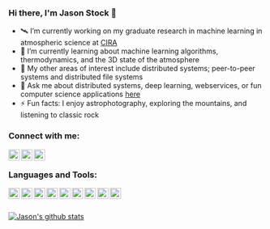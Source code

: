 ### Hi there, I'm Jason Stock 👋

- 🛰 I’m currently working on my graduate research in machine learning in atmospheric science at [CIRA](http://cira.colostate.edu)
- 🌱 I’m currently learning about machine learning algorithms, thermodynamics, and the 3D state of the atmosphere
- 📀 My other areas of interest include distributed systems; peer-to-peer systems and distributed file systems
- 💬 Ask me about distributed systems, deep learning, webservices, or fun computer science applications [here](https://github.com/stockeh/stockeh/issues)
- ⚡ Fun facts: I enjoy astrophotography, exploring the mountains, and listening to classic rock

### Connect with me:

[<img align="left" alt="stockeh | LinkedIn" width="22px" src="https://cdn.jsdelivr.net/npm/simple-icons@v3/icons/linkedin.svg" />][linkedin]
[<img align="left" alt="stockeh | Twitter" width="22px" src="https://cdn.jsdelivr.net/npm/simple-icons@v3/icons/twitter.svg" />][twitter]
[<img align="left" alt="stockeh | Instagram" width="22px" src="https://cdn.jsdelivr.net/npm/simple-icons@v3/icons/instagram.svg" />][instagram]

<br />

### Languages and Tools:

[<img align="left" alt="Tensorflow Logo" height="22px" src="https://user-images.githubusercontent.com/27117910/89738858-19427c00-da39-11ea-9e29-09bc00a80c9b.png" />][tensorflow]
[<img align="left" alt="PyTorch Logo" height="22px" src="https://user-images.githubusercontent.com/27117910/89738889-5b6bbd80-da39-11ea-9024-1547d4207b27.png" />][pytorch]
[<img align="left" alt="Python Logo" height="22px" src="https://user-images.githubusercontent.com/27117910/89738910-8bb35c00-da39-11ea-93e3-ee55c34cc3a5.png" />][python]
[<img align="left" alt="Java Logo" height="22px" src="https://user-images.githubusercontent.com/27117910/89738937-d208bb00-da39-11ea-961e-a4783a1f8a93.png" />][java]
[<img align="left" alt="Hadoop Logo" height="22px" src="https://user-images.githubusercontent.com/27117910/89739089-f0bb8180-da3a-11ea-9019-91af171ae643.png" />][hadoop]
[<img align="left" alt="Spark Logo" height="22px" src="https://user-images.githubusercontent.com/27117910/89739298-ca96e100-da3c-11ea-9f29-1642d539e284.png" />][spark]
[<img align="left" alt="C++ Logo" height="22px" src="https://user-images.githubusercontent.com/27117910/89739134-50199180-da3b-11ea-85e4-34ef86fe8f1e.png" />][c++]
[<img align="left" alt="React Logo" height="22px" src="https://user-images.githubusercontent.com/27117910/89739148-75a69b00-da3b-11ea-8986-5b2759a39860.png" />][react]
[<img align="left" alt="Azure Logo" height="22px" src="https://user-images.githubusercontent.com/27117910/89739311-e4382880-da3c-11ea-9a43-e319332d55ae.png" />][azure]

<br />
<br />

[![Jason's github stats](https://github-readme-stats.vercel.app/api?username=stockeh&show_icons=true&count_private=true&hide=contribs&include_all_commits=true)](https://github.com/stockeh/)

[twitter]: https://twitter.com/itsstock
[instagram]: https://www.instagram.com/jdstock/
[linkedin]: https://www.linkedin.com/in/jason-stock/
[tensorflow]: https://www.tensorflow.org
[pytorch]: https://pytorch.org
[python]: https://www.python.org
[java]: https://www.java.com/en/
[hadoop]: https://hadoop.apache.org
[spark]: https://spark.apache.org
[c++]: https://www.cplusplus.com
[react]: https://reactjs.org
[azure]: https://azure.microsoft.com/en-us/
